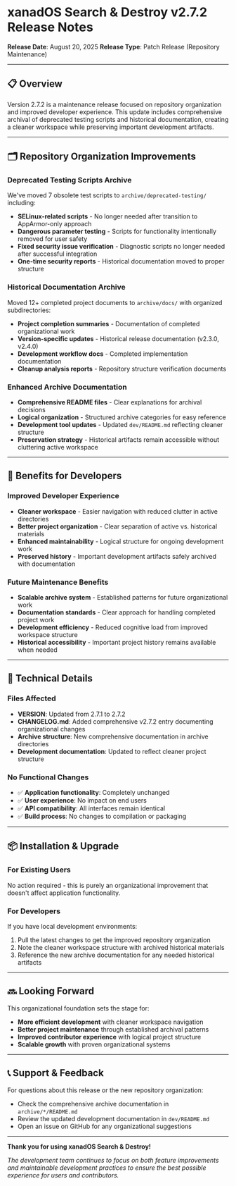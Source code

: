 # xanadOS Search & Destroy v2.7.2 Release Notes

**Release Date**: August 20, 2025
**Release Type**: Patch Release (Repository Maintenance)

---

## 📋 **Overview**

Version 2.7.2 is a maintenance release focused on repository organization and improved developer experience. This update includes comprehensive archival of deprecated testing scripts and historical documentation, creating a cleaner workspace while preserving important development artifacts.

---

## 🗂️ **Repository Organization Improvements**

### **Deprecated Testing Scripts Archive**

We've moved 7 obsolete test scripts to `archive/deprecated-testing/` including:

- **SELinux-related scripts** - No longer needed after transition to AppArmor-only approach
- **Dangerous parameter testing** - Scripts for functionality intentionally removed for user safety
- **Fixed security issue verification** - Diagnostic scripts no longer needed after successful integration
- **One-time security reports** - Historical documentation moved to proper structure

### **Historical Documentation Archive**

Moved 12+ completed project documents to `archive/docs/` with organized subdirectories:

- **Project completion summaries** - Documentation of completed organizational work
- **Version-specific updates** - Historical release documentation (v2.3.0, v2.4.0)
- **Development workflow docs** - Completed implementation documentation
- **Cleanup analysis reports** - Repository structure verification documents

### **Enhanced Archive Documentation**

- **Comprehensive README files** - Clear explanations for archival decisions
- **Logical organization** - Structured archive categories for easy reference
- **Development tool updates** - Updated `dev/README.md` reflecting cleaner structure
- **Preservation strategy** - Historical artifacts remain accessible without cluttering active workspace

---

## 🎯 **Benefits for Developers**

### **Improved Developer Experience**
- **Cleaner workspace** - Easier navigation with reduced clutter in active directories
- **Better project organization** - Clear separation of active vs. historical materials
- **Enhanced maintainability** - Logical structure for ongoing development work
- **Preserved history** - Important development artifacts safely archived with documentation

### **Future Maintenance Benefits**
- **Scalable archive system** - Established patterns for future organizational work
- **Documentation standards** - Clear approach for handling completed project work
- **Development efficiency** - Reduced cognitive load from improved workspace structure
- **Historical accessibility** - Important project history remains available when needed

---

## 🔧 **Technical Details**

### **Files Affected**
- **VERSION**: Updated from 2.7.1 to 2.7.2
- **CHANGELOG.md**: Added comprehensive v2.7.2 entry documenting organizational changes
- **Archive structure**: New comprehensive documentation in archive directories
- **Development documentation**: Updated to reflect cleaner project structure

### **No Functional Changes**
- ✅ **Application functionality**: Completely unchanged
- ✅ **User experience**: No impact on end users
- ✅ **API compatibility**: All interfaces remain identical
- ✅ **Build process**: No changes to compilation or packaging

---

## 📦 **Installation & Upgrade**

### **For Existing Users**
No action required - this is purely an organizational improvement that doesn't affect application functionality.

### **For Developers**
If you have local development environments:
1. Pull the latest changes to get the improved repository organization
2. Note the cleaner workspace structure with archived historical materials
3. Reference the new archive documentation for any needed historical artifacts

---

## 🔜 **Looking Forward**

This organizational foundation sets the stage for:
- **More efficient development** with cleaner workspace navigation
- **Better project maintenance** through established archival patterns
- **Improved contributor experience** with logical project structure
- **Scalable growth** with proven organizational systems

---

## 📞 **Support & Feedback**

For questions about this release or the new repository organization:
- Check the comprehensive archive documentation in `archive/*/README.md`
- Review the updated development documentation in `dev/README.md`
- Open an issue on GitHub for any organizational suggestions

---

**Thank you for using xanadOS Search & Destroy!**

*The development team continues to focus on both feature improvements and maintainable development practices to ensure the best possible experience for users and contributors.*
